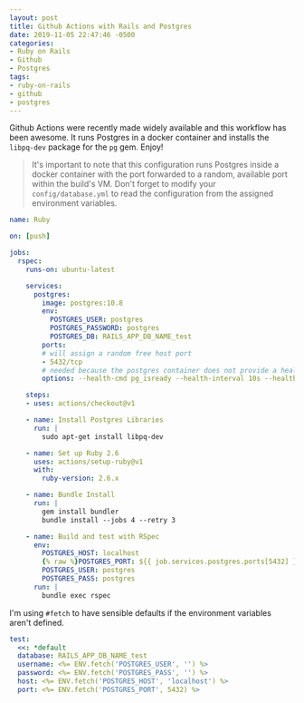 ```yaml
---
layout: post
title: Github Actions with Rails and Postgres
date: 2019-11-05 22:47:46 -0500
categories:
- Ruby on Rails
- Github
- Postgres
tags:
- ruby-on-rails
- github
- postgres
---
```


Github Actions were recently made widely available and this workflow has been
awesome. It runs Postgres in a docker container and installs the `libpq-dev`
package for the `pg` gem. Enjoy!

> It's important to note that this configuration runs Postgres inside a docker
> container with the port forwarded to a random, available port within the
> build's VM. Don't forget to modify your `config/database.yml` to read the
> configuration from the assigned environment variables.

```yaml
name: Ruby

on: [push]

jobs:
  rspec:
    runs-on: ubuntu-latest

    services:
      postgres:
        image: postgres:10.8
        env:
          POSTGRES_USER: postgres
          POSTGRES_PASSWORD: postgres
          POSTGRES_DB: RAILS_APP_DB_NAME_test
        ports:
        # will assign a random free host port
        - 5432/tcp
        # needed because the postgres container does not provide a healthcheck
        options: --health-cmd pg_isready --health-interval 10s --health-timeout 5s --health-retries 5

    steps:
    - uses: actions/checkout@v1

    - name: Install Postgres Libraries
      run: |
        sudo apt-get install libpq-dev

    - name: Set up Ruby 2.6
      uses: actions/setup-ruby@v1
      with:
        ruby-version: 2.6.x

    - name: Bundle Install
      run: |
        gem install bundler
        bundle install --jobs 4 --retry 3

    - name: Build and test with RSpec
      env:
        POSTGRES_HOST: localhost
        {% raw %}POSTGRES_PORT: ${{ job.services.postgres.ports[5432] }} # get randomly assigned published port{% endraw %}
        POSTGRES_USER: postgres
        POSTGRES_PASS: postgres
      run: |
        bundle exec rspec
```

I'm using `#fetch` to have sensible defaults if the environment variables aren't
defined.

```yml
test:
  <<: *default
  database: RAILS_APP_DB_NAME_test
  username: <%= ENV.fetch('POSTGRES_USER', '') %>
  password: <%= ENV.fetch('POSTGRES_PASS', '') %>
  host: <%= ENV.fetch('POSTGRES_HOST', 'localhost') %>
  port: <%= ENV.fetch('POSTGRES_PORT', 5432) %>
```
